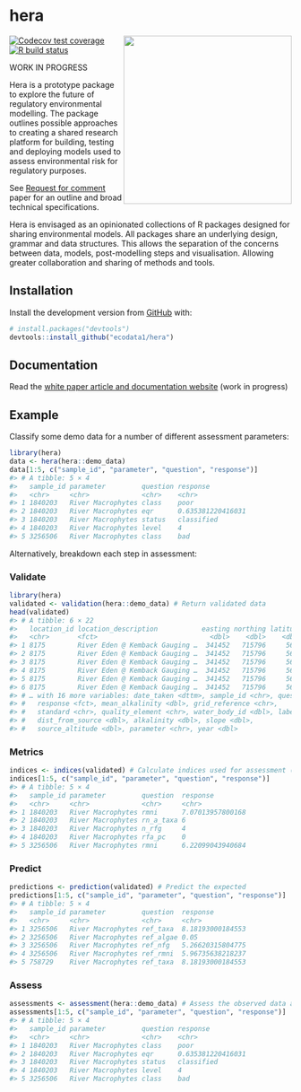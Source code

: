 
<!-- README.md is generated from README.Rmd. Please edit that file -->

# hera

<img src='https://raw.githubusercontent.com/ecodata1/hera/main/man/figures/heraverse_logo_2.png' align="right" width="300" />

<!-- badges: start -->

[![Codecov test
coverage](https://codecov.io/gh/ecodata1/hera/branch/master/graph/badge.svg)](https://codecov.io/gh/ecodata1/hera?branch=master)
[![R build
status](https://github.com/ecodata1/hera/workflows/R-CMD-check/badge.svg)](https://github.com/ecodata1/hera/actions)
<!-- badges: end -->

WORK IN PROGRESS

Hera is a prototype package to explore the future of regulatory
environmental modelling. The package outlines possible approaches to
creating a shared research platform for building, testing and deploying
models used to assess environmental risk for regulatory purposes.

See [Request for
comment](https://ecodata1.github.io/hera/articles/hera_specifications.html)
paper for an outline and broad technical specifications.

Hera is envisaged as an opinionated collections of R packages designed
for sharing environmental models. All packages share an underlying
design, grammar and data structures. This allows the separation of the
concerns between data, models, post-modelling steps and visualisation.
Allowing greater collaboration and sharing of methods and tools.

## Installation

Install the development version from
[GitHub](https://github.com/ecodata1/hera) with:

``` r
# install.packages("devtools")
devtools::install_github("ecodata1/hera")
```

## Documentation

Read the [white paper article and documentation
website](https://ecodata1.github.io/hera/articles/hera_specifications.html)
(work in progress)

## Example

Classify some demo data for a number of different assessment parameters:

``` r
library(hera)
data <- hera(hera::demo_data)
data[1:5, c("sample_id", "parameter", "question", "response")]
#> # A tibble: 5 × 4
#>   sample_id parameter         question response         
#>   <chr>     <chr>             <chr>    <chr>            
#> 1 1840203   River Macrophytes class    poor             
#> 2 1840203   River Macrophytes eqr      0.635381220416031
#> 3 1840203   River Macrophytes status   classified       
#> 4 1840203   River Macrophytes level    4                
#> 5 3256506   River Macrophytes class    bad
```

Alternatively, breakdown each step in assessment:

### Validate

``` r
library(hera)
validated <- validation(hera::demo_data) # Return validated data
head(validated)
#> # A tibble: 6 × 22
#>   location_id location_description           easting northing latitude longitude
#>   <chr>       <fct>                            <dbl>    <dbl>    <dbl>     <dbl>
#> 1 8175        River Eden @ Kemback Gauging …  341452   715796     56.3     -2.95
#> 2 8175        River Eden @ Kemback Gauging …  341452   715796     56.3     -2.95
#> 3 8175        River Eden @ Kemback Gauging …  341452   715796     56.3     -2.95
#> 4 8175        River Eden @ Kemback Gauging …  341452   715796     56.3     -2.95
#> 5 8175        River Eden @ Kemback Gauging …  341452   715796     56.3     -2.95
#> 6 8175        River Eden @ Kemback Gauging …  341452   715796     56.3     -2.95
#> # … with 16 more variables: date_taken <dttm>, sample_id <chr>, question <chr>,
#> #   response <fct>, mean_alkalinity <dbl>, grid_reference <chr>,
#> #   standard <chr>, quality_element <chr>, water_body_id <dbl>, label <fct>,
#> #   dist_from_source <dbl>, alkalinity <dbl>, slope <dbl>,
#> #   source_altitude <dbl>, parameter <chr>, year <dbl>
```

### Metrics

``` r
indices <- indices(validated) # Calculate indices used for assessment (if required)
indices[1:5, c("sample_id", "parameter", "question", "response")]
#> # A tibble: 5 × 4
#>   sample_id parameter         question  response        
#>   <chr>     <chr>             <chr>     <chr>           
#> 1 1840203   River Macrophytes rmni      7.07013957800168
#> 2 1840203   River Macrophytes rn_a_taxa 6               
#> 3 1840203   River Macrophytes n_rfg     4               
#> 4 1840203   River Macrophytes rfa_pc    0               
#> 5 3256506   River Macrophytes rmni      6.22099043940684
```

### Predict

``` r
predictions <- prediction(validated) # Predict the expected 
predictions[1:5, c("sample_id", "parameter", "question", "response")]
#> # A tibble: 5 × 4
#>   sample_id parameter         question  response        
#>   <chr>     <chr>             <chr>     <chr>           
#> 1 3256506   River Macrophytes ref_taxa  8.18193000184553
#> 2 3256506   River Macrophytes ref_algae 0.05            
#> 3 3256506   River Macrophytes ref_nfg   5.26620315804775
#> 4 3256506   River Macrophytes ref_rmni  5.96735638218237
#> 5 758729    River Macrophytes ref_taxa  8.18193000184553
```

### Assess

``` r
assessments <- assessment(hera::demo_data) # Assess the observed data against the expected/predicted 
assessments[1:5, c("sample_id", "parameter", "question", "response")]
#> # A tibble: 5 × 4
#>   sample_id parameter         question response         
#>   <chr>     <chr>             <chr>    <chr>            
#> 1 1840203   River Macrophytes class    poor             
#> 2 1840203   River Macrophytes eqr      0.635381220416031
#> 3 1840203   River Macrophytes status   classified       
#> 4 1840203   River Macrophytes level    4                
#> 5 3256506   River Macrophytes class    bad
```
